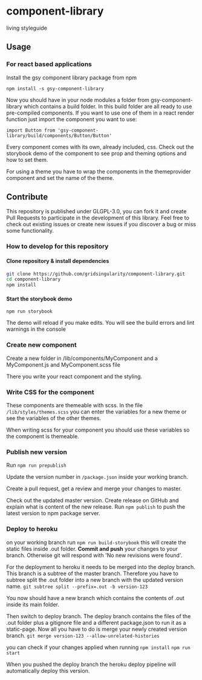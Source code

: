 # component-library

living styleguide

## Usage
### For react based applications

Install the gsy component library package from npm

`npm install -s gsy-component-library`

Now you should have in your node modules a folder from gsy-component-library which contains a build folder. In this build folder are all ready to use pre-compiled components.
If you want to use one of them in a react render function just import the component you want to use:

`import Button from 'gsy-component-library/build/components/Button/Button'`

Every component comes with its own, already included, css. Check out the storybook demo of the component to see prop and theming options and how to set them.

For using a theme you have to wrap the components in the themeprovider component and set the name of the theme.

## Contribute

This repository is published under GLGPL-3.0, you can fork it and create Pull Requests to participate in the development of this library. Feel free to check out existing issues or create new issues if you discover a bug or miss some functionality.


### How to develop for this repository

#### Clone repository & install dependencies

```bash
git clone https://github.com/gridsingularity/component-library.git
cd component-library
npm install
```

#### Start the storybook demo

`npm run storybook`

The demo will reload if you make edits.
You will see the build errors and lint warnings in the console

### Create new component

Create a new folder in /lib/components/MyComponent and a MyComponent.js and MyComponent.scss file

There you write your react component and the styling.

### Write CSS for the component

These components are themeable with scss. In the file `/lib/styles/themes.scss` you can enter the variables for a new theme or see the variables of the other themes.

When writing scss for your component you should use these variables so the component is themeable.

### Publish new version

Run `npm run prepublish`

Update the version number in `/package.json` inside your working branch.

Create a pull request, get a review and merge your changes to master.

Check out the updated master version.
Create release on GitHub and explain what is content of the new release.
Run `npm publish` to push the latest version to npm package server.

### Deploy to heroku

on your working branch run
`npm run build-storybook`
this will create the static files inside .out folder. **Commit and push** your changes to your branch. Otherwise git will respond with 'No new revisions were found'.

For the deployment to heroku it needs to be merged into the deploy branch. This branch is a subtree of the master branch. Therefore you have to subtree split the .out folder into a new branch with the updated version name.
`git subtree split --prefix=.out -b version-123`

You now should have a new branch which contains the contents of .out inside its main folder.

Then switch to deploy branch. The deploy branch contains the files of the .out folder plus a gitignore file and a different package.json to run it as a static-page.
Now all you have to do is merge your newly created version branch.
`git merge version-123 --allow-unrelated-histories`

you can check if your changes applied when running
`npm install`
`npm run start`


When you pushed the deploy branch the heroku deploy pipeline will automatically deploy this version.
